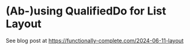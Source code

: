 (Ab-)using QualifiedDo for List Layout
======================================

See blog post at https://functionally-complete.com/2024-06-11-layout
